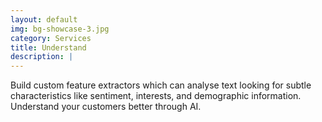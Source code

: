 ```yaml
---
layout: default
img: bg-showcase-3.jpg
category: Services
title: Understand 
description: |
---
```

Build custom feature extractors which can analyse text looking for subtle characteristics like sentiment, interests, and demographic information. Understand your customers better through AI. 
